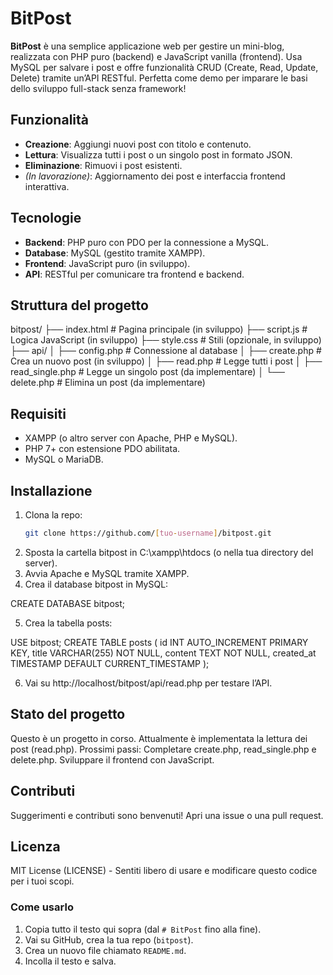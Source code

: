 # BitPost

**BitPost** è una semplice applicazione web per gestire un mini-blog, realizzata con PHP puro (backend) e JavaScript vanilla (frontend). Usa MySQL per salvare i post e offre funzionalità CRUD (Create, Read, Update, Delete) tramite un’API RESTful. Perfetta come demo per imparare le basi dello sviluppo full-stack senza framework!

## Funzionalità
- **Creazione**: Aggiungi nuovi post con titolo e contenuto.
- **Lettura**: Visualizza tutti i post o un singolo post in formato JSON.
- **Eliminazione**: Rimuovi i post esistenti.
- *(In lavorazione)*: Aggiornamento dei post e interfaccia frontend interattiva.

## Tecnologie
- **Backend**: PHP puro con PDO per la connessione a MySQL.
- **Database**: MySQL (gestito tramite XAMPP).
- **Frontend**: JavaScript puro (in sviluppo).
- **API**: RESTful per comunicare tra frontend e backend.

## Struttura del progetto
bitpost/
├── index.html         # Pagina principale (in sviluppo)
├── script.js          # Logica JavaScript (in sviluppo)
├── style.css          # Stili (opzionale, in sviluppo)
├── api/
│   ├── config.php     # Connessione al database
│   ├── create.php     # Crea un nuovo post (in sviluppo)
│   ├── read.php       # Legge tutti i post
│   ├── read_single.php # Legge un singolo post (da implementare)
│   └── delete.php     # Elimina un post (da implementare)

## Requisiti
- XAMPP (o altro server con Apache, PHP e MySQL).
- PHP 7+ con estensione PDO abilitata.
- MySQL o MariaDB.

## Installazione
1. Clona la repo:
   ```bash
   git clone https://github.com/[tuo-username]/bitpost.git
2. Sposta la cartella bitpost in C:\xampp\htdocs (o nella tua directory del server).
3. Avvia Apache e MySQL tramite XAMPP.
4. Crea il database bitpost in MySQL: 

CREATE DATABASE bitpost;

5. Crea la tabella posts: 

USE bitpost;
CREATE TABLE posts (
    id INT AUTO_INCREMENT PRIMARY KEY,
    title VARCHAR(255) NOT NULL,
    content TEXT NOT NULL,
    created_at TIMESTAMP DEFAULT CURRENT_TIMESTAMP
);

6. Vai su http://localhost/bitpost/api/read.php per testare l’API.

## Stato del progetto
Questo è un progetto in corso. Attualmente è implementata la lettura dei post (read.php). Prossimi passi:
Completare create.php, read_single.php e delete.php.
Sviluppare il frontend con JavaScript.

## Contributi
Suggerimenti e contributi sono benvenuti! Apri una issue o una pull request.

## Licenza
MIT License (LICENSE) - Sentiti libero di usare e modificare questo codice per i tuoi scopi.

### Come usarlo
1. Copia tutto il testo qui sopra (dal `# BitPost` fino alla fine).
2. Vai su GitHub, crea la tua repo (`bitpost`).
3. Crea un nuovo file chiamato `README.md`.
4. Incolla il testo e salva.
